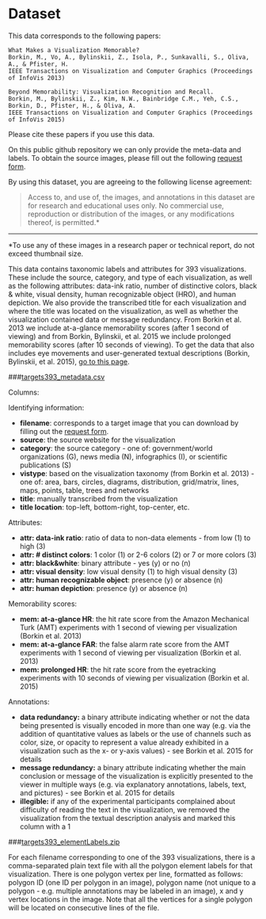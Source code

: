 # Dataset

This data corresponds to the following papers: 

```
What Makes a Visualization Memorable?
Borkin, M., Vo, A., Bylinskii, Z., Isola, P., Sunkavalli, S., Oliva, A., & Pfister, H.
IEEE Transactions on Visualization and Computer Graphics (Proceedings of InfoVis 2013)
```

```
Beyond Memorability: Visualization Recognition and Recall.
Borkin, M., Bylinskii, Z., Kim, N.W., Bainbridge C.M., Yeh, C.S., Borkin, D., Pfister, H., & Oliva, A.
IEEE Transactions on Visualization and Computer Graphics (Proceedings of InfoVis 2015)
```

Please cite these papers if you use this data.

On this public github repository we can only provide the meta-data and labels.
To obtain the source images, please fill out the following [request form](http://massvis.mit.edu/#data).

By using this dataset, you are agreeing to the following license agreement:
> Access to, and use of, the images, and annotations in this dataset are for research and educational uses only. No commercial use, reproduction or distribution of the images, or any modifications thereof, is permitted.* 

---

*To use any of these images in a research paper or technical report, do not exceed thumbnail size.

This data contains taxonomic labels and attributes for 393 visualizations. These include the source, category, and type of each visualization, as well as the following attributes: data-ink ratio, number of distinctive colors, black & white, visual density, human recognizable object (HRO), and human depiction. We also provide the transcribed title for each visualization and where the title was located on the visualization, as well as whether the visualization contained data or message redundancy. From Borkin et al. 2013 we include at-a-glance memorability scores (after 1 second of viewing) and from Borkin, Bylinskii, et al. 2015 we include prolonged memorability scores (after 10 seconds of viewing). To get the data that also includes eye movements and user-generated textual descriptions (Borkin, Bylinskii, et al. 2015), [go to this page](https://github.com/massvis/eyetracking/blob/master/README.md).

###[targets393_metadata.csv](https://github.com/massvis/dataset/blob/master/csv_files/targets393_metadata.csv)

Columns:

Identifying information:
* **filename**: corresponds to a target image that you can download by filling out the [request form](http://massvis.mit.edu/#data).
* **source**: the source website for the visualization
* **category**: the source category - one of: government/world organizations (G), news media (N), infographics (I), or scientific publications (S)
* **vistype**: based on the visualization taxonomy (from Borkin et al. 2013) - one of: area, bars, circles, diagrams, distribution, grid/matrix, lines, maps, points, table, trees and networks
* **title**: manually transcribed from the visualization
* **title location**: top-left, bottom-right, top-center, etc.

Attributes:
* **attr: data-ink ratio**: ratio of data to non-data elements - from low (1) to high (3)	
* **attr: # distinct colors**: 1 color (1) or 2-6 colors (2) or 7 or more colors (3)
* **attr: black&white**: binary attribute - yes (y) or no (n)	
* **attr: visual density**: low visual density (1) to high visual density (3)
* **attr: human recognizable object**: presence (y) or absence (n)	
* **attr: human depiction**: presence (y) or absence (n)

Memorability scores:		
* **mem: at-a-glance HR**: the hit rate score from the Amazon Mechanical Turk (AMT) experiments with 1 second of viewing per visualization (Borkin et al. 2013)
* **mem: at-a-glance FAR**: the false alarm rate score from the AMT experiments with 1 second of viewing per visualization (Borkin et al. 2013)
* **mem: prolonged HR**: the hit rate score from the eyetracking experiments with 10 seconds of viewing per visualization (Borkin et al. 2015)

Annotations:
* **data redundancy:** a binary attribute indicating whether or not the data being presented is visually encoded in more than one way (e.g. via the addition of quantitative values as labels or the use of channels such as color, size, or opacity to represent a value already exhibited in a visualization such as the x- or y-axis values) - see Borkin et al. 2015 for details
* **message redundancy:** a binary attribute indicating whether the main conclusion or message of the visualization is explicitly presented to the viewer in multiple ways (e.g. via explanatory annotations, labels, text, and pictures) - see Borkin et al. 2015 for details
* **illegible:** if any of the experimental participants complained about difficulty of reading the text in the visualization, we removed the visualization from the textual description analysis and marked this column with a 1

###[targets393_elementLabels.zip](https://github.com/massvis/dataset/blob/master/csv_files/targets393_elementLabels.zip)

For each filename corresponding to one of the 393 visualizations, there is a comma-separated plain text file with all the polygon element labels for that visualization.
There is one polygon vertex per line, formatted as follows: polygon ID (one ID per polygon in an image), polygon name (not unique to a polygon - e.g. multiple annotations may be labeled in an image), x and y vertex locations in the image. Note that all the vertices for a single polygon will be located on consecutive lines of the file.
